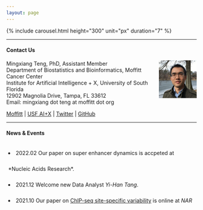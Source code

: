 ```yaml
---
layout: page
---
```


{% include carousel.html height="300" unit="px" duration="7" %}

---

#### Contact Us

<!-- {% include JB/setup %} -->

Mingxiang Teng, PhD, 
<img style="float: right;width:100px;height:100px;" 
src="/assets/themes/twitter/bootstrap/img/jamaicapond.jpg"> 
Assistant Member <br>
Department of Biostatistics and Bioinformatics, Moffitt Cancer Center <br>
Institute for Artificial Intelligence + X, University of South Florida <br>
12902 Magnolia Drive, Tampa, FL 33612 <br>
Email: mingxiang dot teng at moffitt dot org

[Moffitt](https://moffitt.org/research-science/researchers/mingxiang-teng) |
[USF AI+X](https://aix.eng.usf.edu/members.html) |
[Twitter](https://twitter.com/mingxiangteng) |
[GitHub](https://github.com/tenglab)

---

#### News & Events

<div style="height:150px;line-height:3em;overflow:scroll;padding:5px;"> 

<li>2022.02 Our paper on super enhancer dynamics is accpeted at *Nucleic Acids Research*.</li>
<li>2021.12 Welcome new Data Analyst <em>Yi-Han Tang</em>.</li>
<li>2021.10 Our paper on <a href="https://doi.org/10.1093/nargab/lqab098">ChIP-seq site-specific variability</a> 
	   is online at <em>NAR Genomics and Bioinformatics</em>.</li>
<li>2020.12 Welcome new Postdoc <em>Xiang Liu</em>.</li>
<li>2020.12 Our paper on <a href="https://doi.org/10.1038/s41467-020-20136-w">enhancer connectome in PEL cancers</a>
	   is online at <em>Nature Communications</em>.</li>
<li>2020.04 Our paper on <a href="https://doi.org/10.1016/j.molcel.2020.03.025">MYC roles in EBV lytic switch</a>
	   is online at <em>Molecular Cell</em>.</li>
<li>2019.06 Our paper on <a href="https://doi.org/10.1128/JVI.00226-19">gene profiles under EBV infection</a>
	   is online at <em>Journal of Virology</em>.</li>

</div>